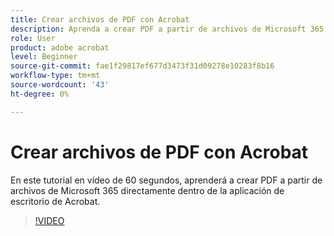 ```yaml
---
title: Crear archivos de PDF con Acrobat
description: Aprenda a crear PDF a partir de archivos de Microsoft 365 directamente dentro de la aplicación de escritorio de Acrobat
role: User
product: adobe acrobat
level: Beginner
source-git-commit: fae1f29817ef677d3473f31d09278e10283f8b16
workflow-type: tm+mt
source-wordcount: '43'
ht-degree: 0%

---
```


# Crear archivos de PDF con Acrobat

En este tutorial en vídeo de 60 segundos, aprenderá a crear PDF a partir de archivos de Microsoft 365 directamente dentro de la aplicación de escritorio de Acrobat.

>[!VIDEO](https://video.tv.adobe.com/v/342628?quality=12&learn=on&hidetitle=true)
